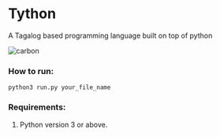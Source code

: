 # Tython
A Tagalog based programming language built on top of python

![carbon](https://user-images.githubusercontent.com/37885860/122852812-d41ef400-d343-11eb-89b0-e0cf772a71c4.png)

### How to run:

`python3 run.py your_file_name`

### Requirements:

1. Python version 3 or above.
